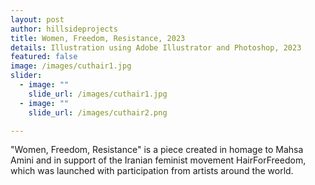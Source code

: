 ```yaml
---
layout: post
author: hillsideprojects
title: Women, Freedom, Resistance, 2023
details: Illustration using Adobe Illustrator and Photoshop, 2023
featured: false
image: /images/cuthair1.jpg
slider:
  - image: ""
    slide_url: /images/cuthair1.jpg
  - image: ""
    slide_url: /images/cuthair2.png

---
```

"Women, Freedom, Resistance" is a piece created in homage to Mahsa Amini and in support of the Iranian feminist movement HairForFreedom, which was launched with participation from artists around the world.